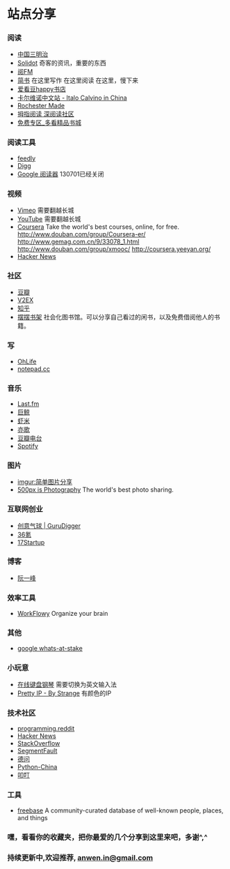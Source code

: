站点分享
========


### 阅读
- [中国三明治](http://www.china30s.com/)
- [Solidot](http://www.solidot.org/) 奇客的资讯，重要的东西
- [阅FM](http://yue.fm/)
- [简书](http://jianshu.io/) 在这里写作 在这里阅读 在这里，慢下来
- [爱看豆happy书店](http://ikandou.com/)
- [卡尔维诺中文站 - Italo Calvino in China](http://www.ruanyifeng.com/calvino/)
- [Rochester Made](http://rochestermade.com/) 
- [拇指阅读 深阅读社区](http://www.mzread.com/)
- [免费专区_多看精品书城](http://www.duokan.com/r/%E5%85%8D%E8%B4%B9%E4%B8%93%E5%8C%BA/93)

### 阅读工具
- [feedly](http://cloud.feedly.com/)
- [Digg](http://digg.com/)
- [Google 阅读器](https://www.google.com/reader/)  130701已经关闭

### 视频
- [Vimeo](http://vimeo.com/)  需要翻越长城
- [YouTube](https://www.youtube.com/)  需要翻越长城
- [Coursera](https://www.coursera.org/) Take the world's best courses, online, for free. <http://www.douban.com/group/Coursera-er/> <http://www.gemag.com.cn/9/33078_1.html> <http://www.douban.com/group/xmooc/> <http://coursera.yeeyan.org/>
- [Hacker News](https://news.ycombinator.com/)

### 社区
- [豆瓣](http://www.douban.com/) 
- [V2EX](http://www.v2ex.com/  "创意工作者们的社区") 
- [知乎](http://www.zhihu.com/ )
- [摆摆书架](http://bookfor.us/) 社会化图书馆。可以分享自己看过的闲书，以及免费借阅他人的书籍。

### 写
- [OhLife](http://ohlife.com/ "OhLife helps you remember what's happened in your life")
- [notepad.cc](http://notepad.cc/) 

### 音乐
- [Last.fm](http://cn.last.fm/ )
- [巨鲸](http://www.top100.cn/ )
- [虾米](http://www.xiami.com/ )
- [亦歌](http://www.1g1g.com/ )
- [豆瓣电台](http://douban.fm/ )
- [Spotify](http://www.spotify.com/us/ "A world of music")

### 图片
- [imgur:简单图片分享](http://imgur.com/ "the simple image sharer")
- [500px is Photography](http://500px.com/)  The world's best photo sharing.

### 互联网创业
- [创意气球 | GuruDigger](http://gurudigger.com/)
- [36氪](http://www.36kr.com/ "关注互联网创业") 
- [17Startup](http://www.17startup.com/ "让创业不再孤单") 

### 博客
- [阮一峰](http://www.ruanyifeng.com/home.html )

### 效率工具
- [WorkFlowy](https://workflowy.com/)  Organize your brain

### 其他
- [google whats-at-stake](https://www.google.com/intl/zh-CN/takeaction/whats-at-stake/)

### 小玩意
- [在线键盘钢琴](http://zythum.free.bg/Piano/)  需要切换为英文输入法
- [Pretty IP - By Strange](http://prettyip.meetstrange.com/)  有颜色的IP

### 技术社区
- [programming.reddit](http://www.reddit.com/r/programming/ )
- [Hacker News](http://news.ycombinator.com/ )
- [StackOverflow](http://stackoverflow.com )
- [SegmentFault](http://segmentfault.com )
- [德问]( http://www.dewen.org "Wiki协作与CC版权：构建高质量的专业开源知识库")
- [Python-China](http://python-china.org/ ) 
- [叩叮](http://codinn.com/  "联结开发者") 

### 工具
- [freebase](http://www.freebase.com/) A community-curated database of well-known people, places, and things

### 嘿，看看你的收藏夹，把你最爱的几个分享到这里来吧，多谢^,^

### 持续更新中,欢迎推荐, anwen.in@gmail.com